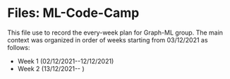 # Files: ML-Code-Camp
This file use to record the every-week plan for Graph-ML group.
The main context was organized in order of weeks starting from 03/12/2021 as follows:
- Week 1 (02/12/2021--12/12/2021)
- Week 2 (13/12/2021--          )
